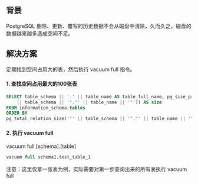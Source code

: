 ## 背景
PostgreSQL 删除、更新、覆写的历史数据不会从磁盘中清除，久而久之，磁盘的数据越来越多造成空间不足。

## 解决方案
定期找到空间占用大的表，然后执行 vacuum full 指令。

#### 1. 查找空间占用最大的100张表
```sql
SELECT table_schema || '.' || table_name AS table_full_name, pg_size_pretty(pg_total_relation_size('"' 
    || table_schema || '"."' || table_name || '"')) AS size
FROM information_schema.tables 
ORDER BY
pg_total_relation_size('"' || table_schema || '"."' || table_name || '"') DESC limit 100
```

#### 2. 执行 vacuum full 
vacuum full [schema].[table]

```sql
vacuum full schema1.test_table_1
```

注意：这里仅拿一张表为例，实际需要对第一步查询出来的所有表执行 vacuum full